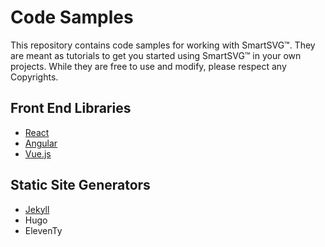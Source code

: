 # Code Samples

This repository contains code samples for working with SmartSVG™. They are meant as tutorials to get you started using SmartSVG™ in your own projects. While they are free to use and modify, please respect any Copyrights.

## Front End Libraries

* [React](./React/)
* [Angular](./Angular/)
* [Vue.js](./Vue/)

## Static Site Generators

* [Jekyll](./Jekyll)
* Hugo
* ElevenTy

